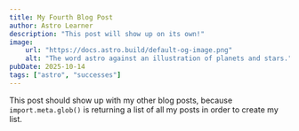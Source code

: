 ```yaml
---
title: My Fourth Blog Post
author: Astro Learner
description: "This post will show up on its own!"
image:
    url: "https://docs.astro.build/default-og-image.png"
    alt: "The word astro against an illustration of planets and stars."
pubDate: 2025-10-14
tags: ["astro", "successes"]
---
```

This post should show up with my other blog posts, because `import.meta.glob()` is returning a list of all my posts in order to create my list.